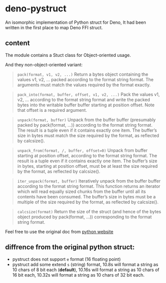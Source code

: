 # deno-pystruct
An isomorphic implementation of Python struct for Deno, It had been written in the first place to map Deno FFI struct.

## content

The module contains a Stuct class for Object-oriented usage.

And they non-object-oriented variant:

> `pack(format, v1, v2, ...)`
Return a bytes object containing the values v1, v2, … packed according to the format string format. The arguments must match the values required by the format exactly.

> `pack_into(format, buffer, offset, v1, v2, ...)`
Pack the values v1, v2, … according to the format string format and write the packed bytes into the writable buffer buffer starting at position offset. Note that offset is a required argument.

> `unpack(format, buffer)`
Unpack from the buffer buffer (presumably packed by pack(format, ...)) according to the format string format. The result is a tuple even if it contains exactly one item. The buffer’s size in bytes must match the size required by the format, as reflected by calcsize().

> `unpack_from(format, /, buffer, offset=0)`
Unpack from buffer starting at position offset, according to the format string format. The result is a tuple even if it contains exactly one item. The buffer’s size in bytes, starting at position offset, must be at least the size required by the format, as reflected by calcsize().

> `iter_unpack(format, buffer)`
Iteratively unpack from the buffer buffer according to the format string format. This function returns an iterator which will read equally sized chunks from the buffer until all its contents have been consumed. The buffer’s size in bytes must be a multiple of the size required by the format, as reflected by calcsize().

> `calcsize(format)`
Return the size of the struct (and hence of the bytes object produced by pack(format, ...)) corresponding to the format string format.


Feel free to use the original doc from [python website](https://docs.python.org/3/library/struct.html)


## diffrence from the original python struct:

- pystruct does not support `e` format (16 floating point)
- pystruct add some extend `s` (string) format, 10.8s will format a string as 10 chars of 8 bit each (**default**), 10.16s will format a string as 10 chars of 16 bit each, 10.32s will format a string as 10 chars of 32 bit each.